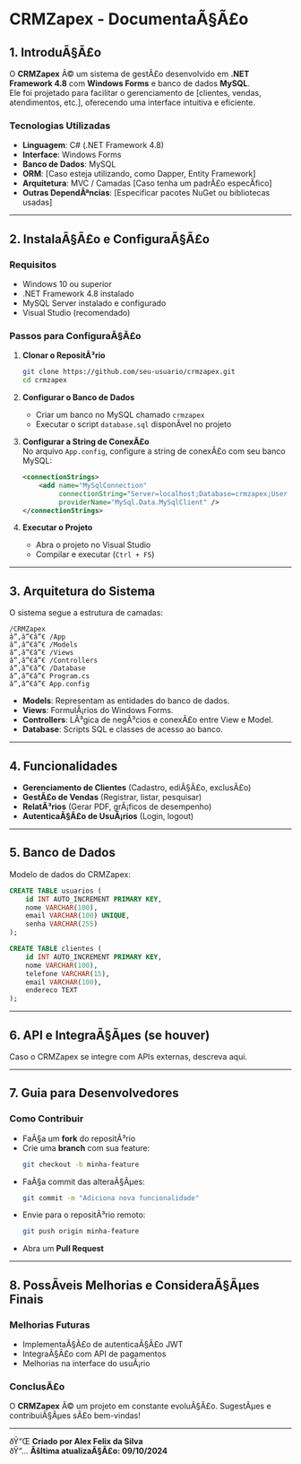 # CRMZapex - DocumentaÃ§Ã£o

## 1. IntroduÃ§Ã£o
O **CRMZapex** Ã© um sistema de gestÃ£o desenvolvido em **.NET Framework 4.8** com **Windows Forms** e banco de dados **MySQL**.  
Ele foi projetado para facilitar o gerenciamento de [clientes, vendas, atendimentos, etc.], oferecendo uma interface intuitiva e eficiente.

### Tecnologias Utilizadas
- **Linguagem**: C# (.NET Framework 4.8)
- **Interface**: Windows Forms
- **Banco de Dados**: MySQL
- **ORM**: [Caso esteja utilizando, como Dapper, Entity Framework]
- **Arquitetura**: MVC / Camadas [Caso tenha um padrÃ£o especÃ­fico]
- **Outras DependÃªncias**: [Especificar pacotes NuGet ou bibliotecas usadas]

---

## 2. InstalaÃ§Ã£o e ConfiguraÃ§Ã£o

### **Requisitos**
- Windows 10 ou superior
- .NET Framework 4.8 instalado
- MySQL Server instalado e configurado
- Visual Studio (recomendado)

### **Passos para ConfiguraÃ§Ã£o**
1. **Clonar o RepositÃ³rio**
   ```sh
   git clone https://github.com/seu-usuario/crmzapex.git
   cd crmzapex
   ```
2. **Configurar o Banco de Dados**  
   - Criar um banco no MySQL chamado `crmzapex`
   - Executar o script `database.sql` disponÃ­vel no projeto

3. **Configurar a String de ConexÃ£o**  
   No arquivo `App.config`, configure a string de conexÃ£o com seu banco MySQL:
   ```xml
   <connectionStrings>
       <add name="MySqlConnection" 
            connectionString="Server=localhost;Database=crmzapex;User Id=root;Password=suasenha;"
            providerName="MySql.Data.MySqlClient" />
   </connectionStrings>
   ```
4. **Executar o Projeto**  
   - Abra o projeto no Visual Studio  
   - Compilar e executar (`Ctrl + F5`)

---

## 3. Arquitetura do Sistema
O sistema segue a estrutura de camadas:  
```
/CRMZapex
â”‚â”€â”€ /App
â”‚â”€â”€ /Models
â”‚â”€â”€ /Views
â”‚â”€â”€ /Controllers
â”‚â”€â”€ /Database
â”‚â”€â”€ Program.cs
â”‚â”€â”€ App.config
```
- **Models**: Representam as entidades do banco de dados.
- **Views**: FormulÃ¡rios do Windows Forms.
- **Controllers**: LÃ³gica de negÃ³cios e conexÃ£o entre View e Model.
- **Database**: Scripts SQL e classes de acesso ao banco.

---

## 4. Funcionalidades
- **Gerenciamento de Clientes** (Cadastro, ediÃ§Ã£o, exclusÃ£o)
- **GestÃ£o de Vendas** (Registrar, listar, pesquisar)
- **RelatÃ³rios** (Gerar PDF, grÃ¡ficos de desempenho)
- **AutenticaÃ§Ã£o de UsuÃ¡rios** (Login, logout)

---

## 5. Banco de Dados
Modelo de dados do CRMZapex:  
```sql
CREATE TABLE usuarios (
    id INT AUTO_INCREMENT PRIMARY KEY,
    nome VARCHAR(100),
    email VARCHAR(100) UNIQUE,
    senha VARCHAR(255)
);

CREATE TABLE clientes (
    id INT AUTO_INCREMENT PRIMARY KEY,
    nome VARCHAR(100),
    telefone VARCHAR(15),
    email VARCHAR(100),
    endereco TEXT
);
```
---

## 6. API e IntegraÃ§Ãµes (se houver)
Caso o CRMZapex se integre com APIs externas, descreva aqui.

---

## 7. Guia para Desenvolvedores
### Como Contribuir
- FaÃ§a um **fork** do repositÃ³rio
- Crie uma **branch** com sua feature:
  ```sh
  git checkout -b minha-feature
  ```
- FaÃ§a commit das alteraÃ§Ãµes:
  ```sh
  git commit -m "Adiciona nova funcionalidade"
  ```
- Envie para o repositÃ³rio remoto:
  ```sh
  git push origin minha-feature
  ```
- Abra um **Pull Request**

---

## 8. PossÃ­veis Melhorias e ConsideraÃ§Ãµes Finais
### Melhorias Futuras
- ImplementaÃ§Ã£o de autenticaÃ§Ã£o JWT
- IntegraÃ§Ã£o com API de pagamentos
- Melhorias na interface do usuÃ¡rio

### ConclusÃ£o
O **CRMZapex** Ã© um projeto em constante evoluÃ§Ã£o. SugestÃµes e contribuiÃ§Ãµes sÃ£o bem-vindas!

---

ðŸ“Œ **Criado por Alex Felix da Silva**  
ðŸ“… **Ãšltima atualizaÃ§Ã£o: 09/10/2024**